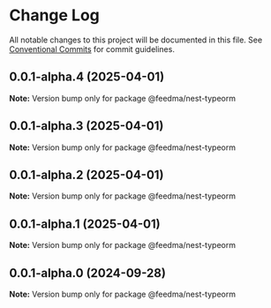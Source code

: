 # Change Log

All notable changes to this project will be documented in this file.
See [Conventional Commits](https://conventionalcommits.org) for commit guidelines.

## 0.0.1-alpha.4 (2025-04-01)

**Note:** Version bump only for package @feedma/nest-typeorm





## 0.0.1-alpha.3 (2025-04-01)

**Note:** Version bump only for package @feedma/nest-typeorm





## 0.0.1-alpha.2 (2025-04-01)

**Note:** Version bump only for package @feedma/nest-typeorm





## 0.0.1-alpha.1 (2025-04-01)

**Note:** Version bump only for package @feedma/nest-typeorm





## 0.0.1-alpha.0 (2024-09-28)

**Note:** Version bump only for package @feedma/nest-typeorm
